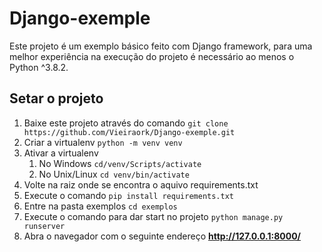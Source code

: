 # Django-exemple

Este projeto é um exemplo básico feito com Django framework, para uma melhor experiência na execução do projeto é necessário ao menos o Python ^3.8.2.

## Setar o projeto

  1. Baixe este projeto através do comando ``` git clone https://github.com/Vieiraork/Django-exemple.git ```
  2. Criar a virtualenv ```python -m venv venv```
  3. Ativar a virtualenv
      1. No Windows ```cd/venv/Scripts/activate```
      2. No Unix/Linux ```cd venv/bin/activate```
  4. Volte na raiz onde se encontra o aquivo requirements.txt
  5. Execute o comando ```pip install requirements.txt```
  6. Entre na pasta exemplos ```cd exemplos```
  7. Execute o comando para dar start no projeto ```python manage.py runserver```
  8. Abra o navegador com o seguinte endereço **http://127.0.0.1:8000/**
